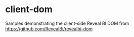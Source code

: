 # client-dom
Samples demonstrating the client-side Reveal BI DOM from https://github.com/RevealBi/revealbi-dom
